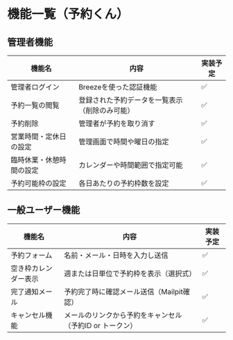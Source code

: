 # 機能一覧（予約くん）

## 管理者機能

| 機能名                     | 内容                                                     | 実装予定 |
|--------------------------|----------------------------------------------------------|----------|
| 管理者ログイン             | Breezeを使った認証機能                                  | ✅        |
| 予約一覧の閲覧             | 登録された予約データを一覧表示（削除のみ可能）           | ✅        |
| 予約削除                   | 管理者が予約を取り消す                                   | ✅        |
| 営業時間・定休日の設定     | 管理画面で時間や曜日の指定                              | ✅        |
| 臨時休業・休憩時間の設定   | カレンダーや時間範囲で指定可能                           | ✅        |
| 予約可能枠の設定           | 各日あたりの予約枠数を設定                               | ✅        |

## 一般ユーザー機能

| 機能名                     | 内容                                                     | 実装予定 |
|--------------------------|----------------------------------------------------------|----------|
| 予約フォーム              | 名前・メール・日時を入力し送信                           | ✅        |
| 空き枠カレンダー表示       | 週または日単位で予約枠を表示（選択式）                   | ✅        |
| 完了通知メール            | 予約完了時に確認メール送信（Mailpit確認）                | ✅        |
| キャンセル機能             | メールのリンクから予約をキャンセル（予約ID or トークン） | ✅        |